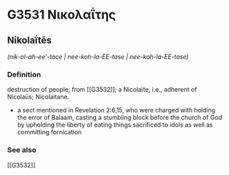 # G3531 Νικολαΐτης

## Nikolaḯtēs

_(nik-ol-ah-ee'-tace | nee-koh-la-EE-tase | nee-koh-la-EE-tase)_

### Definition

destruction of people; from [[G3532]]; a Nicolaïte, i.e., adherent of Nicolaüs; Nicolaitane.

- a sect mentioned in Revelation 2:6,15, who were charged with holding the error of Balaam, casting a stumbling block before the church of God by upholding the liberty of eating things sacrificed to idols as well as committing fornication

### See also

[[G3532]]

